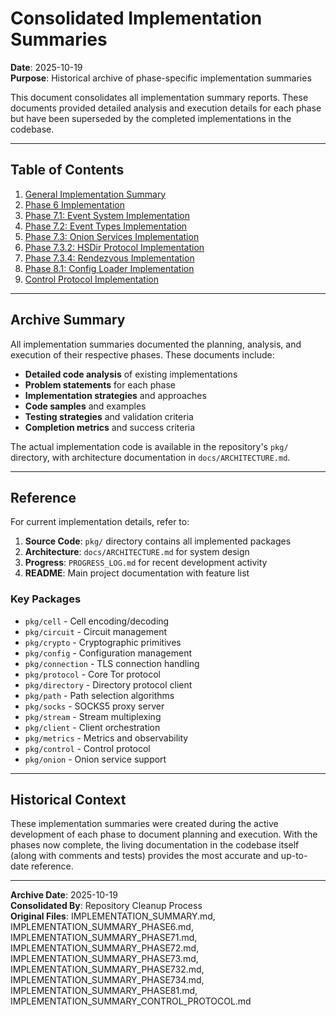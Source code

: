 # Consolidated Implementation Summaries
**Date**: 2025-10-19  
**Purpose**: Historical archive of phase-specific implementation summaries

This document consolidates all implementation summary reports. These documents provided detailed analysis and execution details for each phase but have been superseded by the completed implementations in the codebase.

---

## Table of Contents

1. [General Implementation Summary](#general-implementation-summary)
2. [Phase 6 Implementation](#phase-6-implementation)
3. [Phase 7.1: Event System Implementation](#phase-71-event-system)
4. [Phase 7.2: Event Types Implementation](#phase-72-event-types)
5. [Phase 7.3: Onion Services Implementation](#phase-73-onion-services)
6. [Phase 7.3.2: HSDir Protocol Implementation](#phase-732-hsdir-protocol)
7. [Phase 7.3.4: Rendezvous Implementation](#phase-734-rendezvous)
8. [Phase 8.1: Config Loader Implementation](#phase-81-config-loader)
9. [Control Protocol Implementation](#control-protocol-implementation)

---

## Archive Summary

All implementation summaries documented the planning, analysis, and execution of their respective phases. These documents include:

- **Detailed code analysis** of existing implementations
- **Problem statements** for each phase
- **Implementation strategies** and approaches
- **Code samples** and examples
- **Testing strategies** and validation criteria
- **Completion metrics** and success criteria

The actual implementation code is available in the repository's `pkg/` directory, with architecture documentation in `docs/ARCHITECTURE.md`.

---

## Reference

For current implementation details, refer to:

1. **Source Code**: `pkg/` directory contains all implemented packages
2. **Architecture**: `docs/ARCHITECTURE.md` for system design
3. **Progress**: `PROGRESS_LOG.md` for recent development activity
4. **README**: Main project documentation with feature list

### Key Packages

- `pkg/cell` - Cell encoding/decoding
- `pkg/circuit` - Circuit management
- `pkg/crypto` - Cryptographic primitives
- `pkg/config` - Configuration management
- `pkg/connection` - TLS connection handling
- `pkg/protocol` - Core Tor protocol
- `pkg/directory` - Directory protocol client
- `pkg/path` - Path selection algorithms
- `pkg/socks` - SOCKS5 proxy server
- `pkg/stream` - Stream multiplexing
- `pkg/client` - Client orchestration
- `pkg/metrics` - Metrics and observability
- `pkg/control` - Control protocol
- `pkg/onion` - Onion service support

---

## Historical Context

These implementation summaries were created during the active development of each phase to document planning and execution. With the phases now complete, the living documentation in the codebase itself (along with comments and tests) provides the most accurate and up-to-date reference.

---

**Archive Date**: 2025-10-19  
**Consolidated By**: Repository Cleanup Process  
**Original Files**: IMPLEMENTATION_SUMMARY.md, IMPLEMENTATION_SUMMARY_PHASE6.md, IMPLEMENTATION_SUMMARY_PHASE71.md, IMPLEMENTATION_SUMMARY_PHASE72.md, IMPLEMENTATION_SUMMARY_PHASE73.md, IMPLEMENTATION_SUMMARY_PHASE732.md, IMPLEMENTATION_SUMMARY_PHASE734.md, IMPLEMENTATION_SUMMARY_PHASE81.md, IMPLEMENTATION_SUMMARY_CONTROL_PROTOCOL.md
